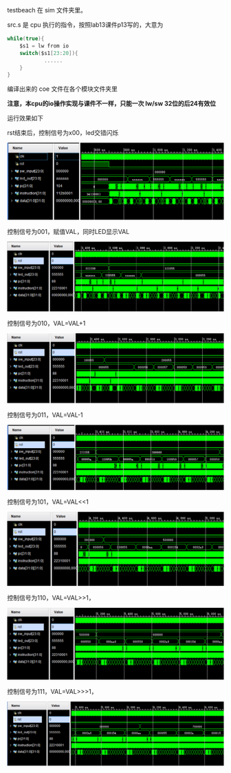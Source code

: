 testbeach 在 sim 文件夹里。 

src.s 是 cpu 执行的指令，按照lab13课件p13写的，大意为

```c
while(true){
    $s1 = lw from io
    switch($s1[23:20]){
            ......
    }
}
```

编译出来的 coe 文件在各个模块文件夹里

**注意，本cpu的io操作实现与课件不一样，只能一次 lw/sw 32位的后24有效位**

运行效果如下

rst结束后，控制信号为x00，led交错闪烁

![image-20200601204315256](image-20200601204315256.png)

控制信号为001，赋值VAL，同时LED显示VAL

![image-20200601204516841](image-20200601204516841.png)

控制信号为010，VAL=VAL+1

![image-20200601204553923](image-20200601204553923.png)

控制信号为011，VAL=VAL-1

![image-20200601204645593](image-20200601204645593.png)

控制信号为101，VAL=VAL<<1

![image-20200601204732876](image-20200601204732876.png)

控制信号为110，VAL=VAL>>1，

![image-20200601204822522](image-20200601204822522.png)

控制信号为111，VAL=VAL>>>1，

![image-20200601204844638](image-20200601204844638.png)